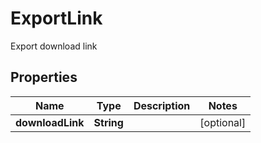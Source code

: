 

# ExportLink

Export download link
## Properties

Name | Type | Description | Notes
------------ | ------------- | ------------- | -------------
**downloadLink** | **String** |  |  [optional]



